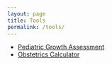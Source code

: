 ```yaml
---
layout: page
title: Tools
permalink: /tools/
---
```


- [Pediatric Growth Assessment](../growth.html)
- [Obstetrics Calculator](../obcal.html)
